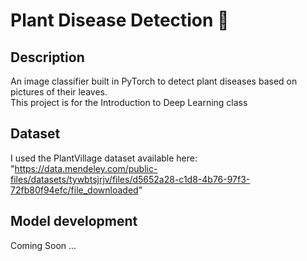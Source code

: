 # Plant Disease Detection :seedling:

## Description 

An image classifier built in PyTorch to detect plant diseases based on pictures of their leaves. <br>
This project is for the Introduction to Deep Learning class

## Dataset

I used the PlantVillage dataset available here: "https://data.mendeley.com/public-files/datasets/tywbtsjrjv/files/d5652a28-c1d8-4b76-97f3-72fb80f94efc/file_downloaded"

## Model development

Coming Soon ...